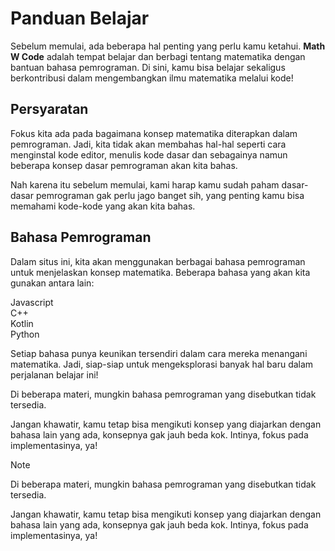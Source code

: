 # Panduan Belajar

Sebelum memulai, ada beberapa hal penting yang perlu kamu ketahui. **Math W Code** adalah tempat belajar dan berbagi tentang matematika dengan bantuan bahasa pemrograman. Di sini, kamu bisa belajar sekaligus berkontribusi dalam mengembangkan ilmu matematika melalui kode!

## Persyaratan

Fokus kita ada pada bagaimana konsep matematika diterapkan dalam pemrograman. Jadi, kita tidak akan membahas hal-hal seperti cara menginstal kode editor, menulis kode dasar dan sebagainya namun beberapa konsep dasar pemrograman akan kita bahas.

Nah karena itu sebelum memulai, kami harap kamu sudah paham dasar-dasar pemrograman gak perlu jago banget sih, yang penting kamu bisa memahami kode-kode yang akan kita bahas.

## Bahasa Pemrograman

Dalam situs ini, kita akan menggunakan berbagai bahasa pemrograman untuk menjelaskan konsep matematika. Beberapa bahasa yang akan kita gunakan antara lain:

<div class="grid md:grid-cols-4 gap-4">
    <div class="flex gap-4 py-2 px-4 border-1px border-gray-400/25 items-center border-solid h-full w-full rounded-lg w-full max-w-xs mt-0!">
        <span class="i-logos-javascript" data-icon="logos:javascript" data-inline="false"></span> <span>Javascript</span>
    </div>
    <div class="flex gap-4 py-2 px-4 border-1px border-gray-400/25 items-center border-solid h-full w-full rounded-lg w-full max-w-xs mt-0!">
        <span class="i-logos-c-plusplus" data-icon="logos:cpp" data-inline="false"></span> <span>C++</span>
    </div>
    <div class="flex gap-4 py-2 px-4 border-1px border-gray-400/25 items-center border-solid h-full w-full rounded-lg w-full max-w-xs mt-0!">
        <span class="i-logos-kotlin-icon" data-icon="logos:javascript" data-inline="false"></span><span>Kotlin</span>
    </div>
    <div class="flex gap-4 py-2 px-4 border-1px border-gray-400/25 items-center border-solid h-full w-full rounded-lg w-full max-w-xs mt-0!">
        <span class="i-logos-python-icon" data-icon="logos:python" data-inline="false"></span><span>Python</span>
    </div>
</div>

Setiap bahasa punya keunikan tersendiri dalam cara mereka menangani matematika. Jadi, siap-siap untuk mengeksplorasi banyak hal baru dalam perjalanan belajar ini!


Di beberapa materi, mungkin bahasa pemrograman yang disebutkan tidak tersedia. 

Jangan khawatir, kamu tetap bisa mengikuti konsep yang diajarkan dengan bahasa lain yang ada, konsepnya gak jauh beda kok. Intinya, fokus pada implementasinya, ya! 

> [!NOTE]
> Di beberapa materi, mungkin bahasa pemrograman yang disebutkan tidak tersedia. 
>
> Jangan khawatir, kamu tetap bisa mengikuti konsep yang diajarkan dengan bahasa lain yang ada, konsepnya gak jauh beda kok. Intinya, fokus pada implementasinya, ya! 
